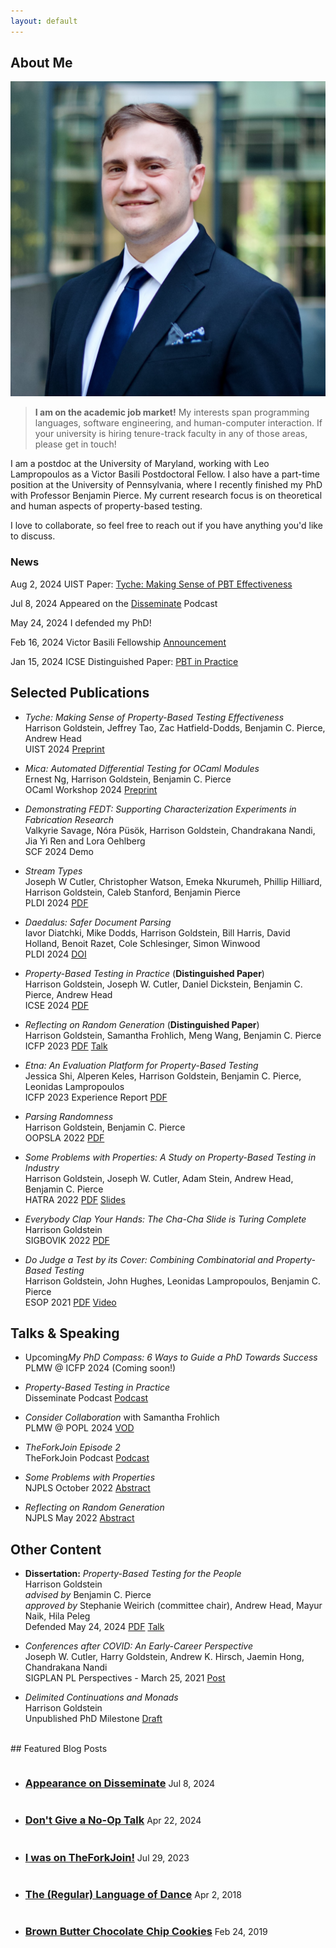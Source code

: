 ```yaml
---
layout: default
---
```


## About Me

<div class="about-me">
<img class="profile-picture" src="img/defense-headshot-square-small.jpg">
<!-- <p>
My love for learning underpins almost everything that I do; I take every chance I get to learn and
to grow.
</p> -->

<blockquote>
<strong>I am on the academic job market!</strong> My interests span programming languages,
software engineering, and human-computer interaction. If your university is hiring tenure-track
faculty in any of those areas, please get in touch!
</blockquote>

<p>
I am a postdoc at the University of Maryland, working with Leo Lampropoulos as a Victor Basili Postdoctoral
Fellow. I also have a part-time position at the University of Pennsylvania, where I recently
finished my PhD with Professor Benjamin Pierce. My current research focus is on theoretical and
human aspects of property-based testing.
</p>

<p>
I love to collaborate, so feel free to reach out if you have anything you'd like to discuss.
</p>

<h3>News</h3>
<p>
<span class="highlight">Aug 2, 2024</span> UIST Paper: <a class="post-link" href="papers/uist24-tyche.pdf">Tyche: Making Sense of PBT Effectiveness</a>
</p>

<p>
<span class="highlight">Jul 8, 2024</span> Appeared on the <a href="{% post_url 2024-07-08-disseminate %}">Disseminate</a> Podcast
</p>

<p>
<span class="highlight">May 24, 2024</span> I defended my PhD!
</p>

<p>
<span class="highlight">Feb 16, 2024</span> Victor Basili Fellowship <a href="{% post_url 2024-02-18-victor-basili %}">Announcement</a>
</p>

<p>
<span class="highlight">Jan 15, 2024</span> ICSE Distinguished Paper: <a class="post-link" href="papers/icse24-pbt-in-practice.pdf">PBT in Practice</a>
</p>

<div style="clear: right;"></div>
</div>

## Selected Publications

- <i>Tyche: Making Sense of Property-Based Testing Effectiveness</i><br/>
Harrison Goldstein, Jeffrey Tao, Zac Hatfield-Dodds, Benjamin C. Pierce, Andrew Head<br>
UIST 2024 [Preprint](papers/uist24-tyche.pdf)

- <i>Mica: Automated Differential Testing for OCaml Modules</i><br/>
Ernest Ng, Harrison Goldstein, Benjamin C. Pierce<br/>
OCaml Workshop 2024 [Preprint](papers/ocaml24-mica.pdf)

- <i>Demonstrating FEDT: Supporting Characterization Experiments in Fabrication Research</i><br/>
Valkyrie Savage, Nóra Püsök, Harrison Goldstein, Chandrakana Nandi, Jia Yi Ren and Lora Oehlberg<br/>
SCF 2024 Demo

- <i>Stream Types</i><br/>
Joseph W Cutler, Christopher Watson, Emeka Nkurumeh, Phillip Hilliard, Harrison Goldstein, Caleb Stanford, Benjamin Pierce<br/>
PLDI 2024 [PDF](https://www.cis.upenn.edu/~jwc/assets/stream-types.pdf)

- <i>Daedalus: Safer Document Parsing</i><br/>
Iavor Diatchki, Mike Dodds, Harrison Goldstein, Bill Harris, David Holland, Benoit Razet, Cole Schlesinger, Simon Winwood<br/>
PLDI 2024 [DOI](https://dl.acm.org/doi/10.1145/3656410)

- <i>Property-Based Testing in Practice</i> (<strong>Distinguished Paper</strong>)<br/>
Harrison Goldstein, Joseph W. Cutler, Daniel Dickstein, Benjamin C. Pierce, Andrew Head<br>
ICSE 2024 [PDF](papers/icse24-pbt-in-practice.pdf)

- <i>Reflecting on Random Generation</i> (<strong>Distinguished Paper</strong>)<br/>
Harrison Goldstein, Samantha Frohlich, Meng Wang, Benjamin C. Pierce<br>
ICFP 2023 [PDF](papers/icfp23-reflective.pdf) [Talk](https://www.youtube.com/live/ZQ_U-LANbc4?si=nJWlcufGBYnzcF3-&t=1316)

- <i>Etna: An Evaluation Platform for Property-Based Testing</i><br/>
Jessica Shi, Alperen Keles, Harrison Goldstein, Benjamin C. Pierce, Leonidas Lampropoulos<br>
ICFP 2023 Experience Report [PDF](papers/icfp23-etna.pdf)

- <i>Parsing Randomness</i><br/>
Harrison Goldstein, Benjamin C. Pierce<br>
OOPSLA 2022 [PDF](papers/oopsla22.pdf)

- <i>Some Problems with Properties: A Study on Property-Based Testing in Industry</i><br/>
Harrison Goldstein, Joseph W. Cutler, Adam Stein, Andrew Head, Benjamin C. Pierce<br>
HATRA 2022 [PDF](papers/hatra2022.pdf) [Slides](slides/hatra2022.pptx)

- <i>Everybody Clap Your Hands: The Cha-Cha Slide is Turing Complete</i><br>
Harrison Goldstein<br>
SIGBOVIK 2022 [PDF](papers/cha-cha-slide.pdf)

- <i>Do Judge a Test by its Cover: Combining Combinatorial and Property-Based Testing</i><br>
Harrison Goldstein, John Hughes, Leonidas Lampropoulos, Benjamin C. Pierce<br>
ESOP 2021 [PDF](papers/quick-cover.pdf) [Video](https://youtu.be/VCCz1AL3Jkc)

## Talks & Speaking

- <span class="highlight">Upcoming</span><i>My PhD Compass: 6 Ways to Guide a PhD Towards Success</i><br>
PLMW @ ICFP 2024 (Coming soon!)

- <i>Property-Based Testing in Practice</i><br>
Disseminate Podcast [Podcast](https://disseminatepodcast.podcastpage.io/episode/harry-goldstein-property-based-testing-55)

- <i>Consider Collaboration</i> with Samantha Frohlich<br>
PLMW @ POPL 2024 [VOD](https://www.youtube.com/live/Yqvub1h-gZs?si=ZB08itCPJ-i9Fysx&t=23892)

- <i>TheForkJoin Episode 2</i><br>
TheForkJoin Podcast [Podcast](https://youtu.be/tEXq-eSiFwk?si=0tmSmEp2oK5Ucv4n)

- <i>Some Problems with Properties</i><br>
NJPLS October 2022 [Abstract](http://njpls.org/oct22.html#goldstein)

- <i>Reflecting on Random Generation</i><br>
NJPLS May 2022 [Abstract](http://njpls.org/may22.html#goldstein)


## Other Content

- <strong>Dissertation:</strong> <i>Property-Based Testing for the People</i><br/>
Harrison Goldstein<br/>
<i>advised by</i> Benjamin C. Pierce<br/>
<i>approved by</i> Stephanie Weirich (committee chair), Andrew Head, Mayur Naik, Hila Peleg<br/>
Defended May 24, 2024 [PDF](papers/dissertation.pdf) [Talk](https://youtu.be/S05JywB-xDE)

- <i> Conferences after COVID: An Early-Career Perspective</i><br>
Joseph W. Cutler, Harry Goldstein, Andrew K. Hirsch, Jaemin Hong, Chandrakana Nandi<br>
SIGPLAN PL Perspectives - March 25, 2021 [Post](https://blog.sigplan.org/2021/03/25/conferences-after-covid-an-early-career-perspective/)

- <i>Delimited Continuations and Monads</i><br>
Harrison Goldstein<br>
Unpublished PhD Milestone [Draft](papers/drafts/wpe-ii.pdf)

<br>
## Featured Blog Posts
<ul>
    <li>
    <h3 style="display: inline-block;">
        <a class="post-link" href="{% post_url 2024-07-08-disseminate %}">
            Appearance on Disseminate
        </a>
    </h3>
    <span class="post-meta">Jul 8, 2024</span>
    </li>
    <li>
    <h3 style="display: inline-block;">
        <a class="post-link" href="{% post_url 2024-04-22-dont-give-a-no-op-talk %}">
            Don't Give a No-Op Talk
        </a>
    </h3>
    <span class="post-meta">Apr 22, 2024</span>
    </li>
    <li>
    <h3 style="display: inline-block;">
        <a class="post-link" href="{% post_url 2023-07-29-theforkjoin %}">
            I was on TheForkJoin!
        </a>
    </h3>
    <span class="post-meta">Jul 29, 2023</span>
    </li>
    <li>
    <h3 style="display: inline-block;">
        <a class="post-link" href="{% post_url 2018-04-02-language-of-dance %}">
            The (Regular) Language of Dance
        </a>
    </h3>
    <span class="post-meta">Apr 2, 2018</span>
    </li>
    <li>
    <h3 style="display: inline-block;">
        <a class="post-link" href="{% post_url 2019-02-24-chocolate-chip-cookies %}">
            Brown Butter Chocolate Chip Cookies
        </a>
    </h3>
    <span class="post-meta">Feb 24, 2019</span>
    </li>
</ul>
